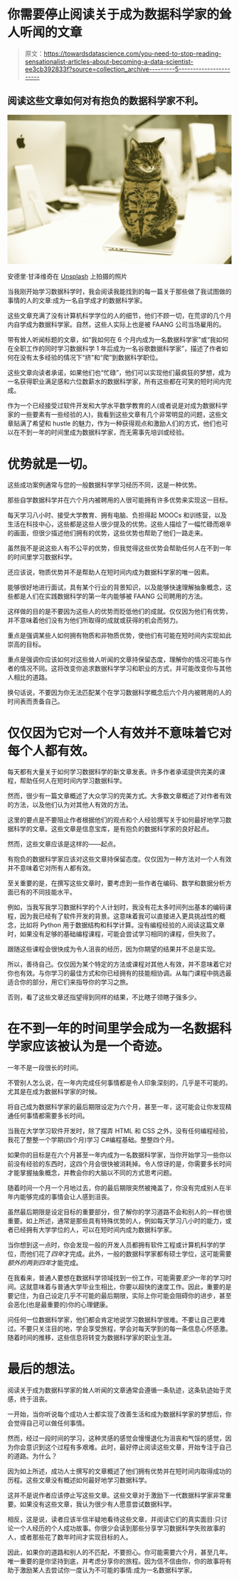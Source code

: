 # 你需要停止阅读关于成为数据科学家的耸人听闻的文章

> 原文：<https://towardsdatascience.com/you-need-to-stop-reading-sensationalist-articles-about-becoming-a-data-scientist-ee3cb392833f?source=collection_archive---------5----------------------->

## 阅读这些文章如何对有抱负的数据科学家不利。

![](img/559fe81e65585186f76b88ab88c49319.png)

安德里·甘泽维奇在 [Unsplash](https://unsplash.com?utm_source=medium&utm_medium=referral) 上拍摄的照片

当我刚开始学习数据科学时，我会阅读我能找到的每一篇关于那些做了我试图做的事情的人的文章:成为一名自学成才的数据科学家。

这些文章充满了没有计算机科学学位的人的细节，他们不顾一切，在荒谬的几个月内自学成为数据科学家。自然，这些人实际上也是被 FAANG 公司当场雇用的。

带有耸人听闻标题的文章，如“我如何在 6 个月内成为一名数据科学家”或“我如何在全职工作的同时学习数据科学 1 年后成为一名谷歌数据科学家”，描述了作者如何在没有太多经验的情况下“挤”和“爬”到数据科学职位。

这些文章向读者承诺，如果他们也“忙碌”，他们可以实现他们最疯狂的梦想，成为一名获得职业满足感和六位数薪水的数据科学家，所有这些都在可笑的短时间内完成。

作为一个已经接受过软件开发和大学水平数学教育的人(或者说是对成为数据科学家的一些要素有一些经验的人)，我看到这些文章有几个非常明显的问题，这些文章贴满了希望和 hustle 的魅力，作为一种获得观点和激励人们的方式，他们也可以在不到一年的时间里成为数据科学家，而无需事先培训或经验。

# 优势就是一切。

这些成功案例通常与您的一般数据科学学习经历不同，这是一种优势。

那些自学数据科学并在六个月内被聘用的人很可能拥有许多优势来实现这一目标。

每天学习八小时、接受大学教育、拥有电脑、负担得起 MOOCs 和训练营，以及生活在科技中心，这些都是这些人很少提及的优势。这些人描绘了一幅忙碌而艰辛的画面，但很少描述他们拥有的优势，这些优势也帮助了他们一路走来。

虽然我不是说这些人有不公平的优势，但我觉得这些优势会帮助任何人在不到一年的时间里学习数据科学。

还应该说，物质优势并不是帮助人在短时间内成为数据科学家的唯一因素。

能够很好地进行面试，具有某个行业的背景知识，以及能够快速理解抽象概念，这些都是人们在实践数据科学的第一年内能够被 FAANG 公司聘用的方法。

这样做的目的是不要因为这些人的优势而贬低他们的成就。仅仅因为他们有优势，并不意味着他们没有为他们所取得的成就或获得的机会而努力。

重点是强调某些人如何拥有物质和非物质优势，使他们有可能在短时间内实现如此崇高的目标。

重点是强调你应该如何对这些耸人听闻的文章持保留态度，理解你的情况可能与作者的情况不同。这将改变你追求数据科学学习和职业的方式，并可能改变你与其他人相比的道路。

换句话说，不要因为你无法匹配某个在学习数据科学概念后六个月内被聘用的人的时间表而责备自己。

# 仅仅因为它对一个人有效并不意味着它对每个人都有效。

每天都有大量关于如何学习数据科学的新文章发表。许多作者承诺提供完美的课程，帮助任何人在短时间内学习数据科学。

然而，很少有一篇文章概述了大众学习的完美方式。大多数文章概述了对作者有效的方法，以及他们认为对其他人有效的方法。

这里的要点是不要阻止作者根据他们的观点和个人经验撰写关于如何最好地学习数据科学的文章。这些文章是信息宝库，是有抱负的数据科学家的良好起点。

然而，这些文章应该是这样的——起点。

有抱负的数据科学家应该对这些文章持保留态度。仅仅因为一种方法对一个人有效并不意味着它对所有人都有效。

至关重要的是，在撰写这些文章时，要考虑到一些作者在编码、数学和数据分析方面已有的不同技能水平。

例如，当我写我学习数据科学的个人计划时，我没有花太多时间列出基本的编码课程，因为我已经有了软件开发的背景。这意味着我可以直接进入更具挑战性的概念，比如将 Python 用于数据结构和科学计算。没有编程经验的人阅读这篇文章时，如果没有足够的基础编程课程，可能会尝试学习相同的课程，但失败了。

跟随这些课程会很快成为令人沮丧的经历，因为你期望的结果并不总是实现。

所以，善待自己。仅仅因为某个特定的方法或课程对其他人有效，并不意味着它对你也有效。与你学习的最佳方式和你已经拥有的技能相协调。从每门课程中挑选最适合你的部分，用它们来指导你的学习之旅。

否则，看了这些文章还指望得到同样的结果，不比瞎子领瞎子强多少。

# 在不到一年的时间里学会成为一名数据科学家应该被认为是一个奇迹。

一年不是一段很长的时间。

不管别人怎么说，在一年内完成任何事情都是令人印象深刻的，几乎是不可能的。尤其是在成为数据科学家的时候。

将自己成为数据科学家的最后期限设定为六个月，甚至一年，这可能会让你发现精通任何事情都需要多长时间。

当我在大学学习软件开发时，除了摆弄 HTML 和 CSS 之外，没有任何编程经验，我花了整整一个学期(四个月)学习 C#编程基础。整整四个月。

如果你的目标是在六个月甚至一年内成为一名数据科学家，当你开始学习一些你以前没有经验的东西时，这四个月会很快被消耗掉。令人惊讶的是，你需要多长时间才能掌握抽象概念，并教会你的大脑以不同的方式思考问题。

随着时间一个月一个月地过去，你的最后期限突然被掩盖了，你没有完成别人在半年内能够完成的事情会让人感到沮丧。

虽然最后期限是设定目标的重要部分，但了解你的学习道路不会和别人的一样也很重要。如上所述，通常是那些具有特殊优势的人，例如每天学习八小时的能力，或者已经拥有大学学位的人，可以在短时间内成为数据科学家。

当你想到这一点时，你会发现一般的开发人员都拥有软件工程或计算机科学的学位，而他们花了*四年*才完成。此外，一般的数据科学家都有硕士学位，这可能需要*额外的两到四年*才能完成。

在我看来，普通人要想在数据科学领域找到一份工作，可能需要*至少*一年的学习时间。这就意味着与普通大学毕业生相比，你要以超快的速度工作。因此，重要的是要记住，为自己设定几乎不可能的最后期限，实际上你可能会阻碍你的进步，甚至会恶化(也是最重要的)你的心理健康。

问任何一位数据科学家，他们都会肯定地说学习数据科学很难。不要让自己更难过。不要只关注目的地，学会享受旅程，学会对每天学到的每一条信息心怀感激。随着时间的推移，这些信息将转变为数据科学家的职业生涯。

# 最后的想法。

阅读关于成为数据科学家的耸人听闻的文章通常会遵循一条轨迹，这条轨迹始于灵感，终于沮丧。

一开始，当你听说每个成功人士都实现了改善生活和成为数据科学家的梦想后，你会觉得自己可以做任何事情。

然而，经过一段时间的学习，这种灵感的感觉会慢慢退化为沮丧和气馁的感觉，因为你会意识到这个过程有多艰难。此时，最好停止阅读这些文章，开始专注于自己的道路。为什么？

因为如上所述，成功人士撰写的文章概述了他们拥有优势并在短时间内取得成功的历程。这些文章没有概述如何最好地学习数据科学。

这并不是说作者应该停止写这些文章。这些文章对于激励下一代数据科学家非常重要。如果没有这些文章，我认为很少有人愿意尝试数据科学。

相反，这是说，读者应该半信半疑地看待这些文章，并阅读它们的真实面目:只讨论一个人经历的个人成功故事。你很少会读到那些分享学习数据科学失败故事的人，或者那些花了数年时间才实现目标的人。

因此，如果你的道路和别人的不匹配，不要担心。你可能需要六个月，甚至几年。唯一重要的是你坚持到底，并考虑分享你的旅程。因为信不信由你，你的故事将有助于激励某人去尝试你一度认为不可能的事情:成为一名数据科学家。